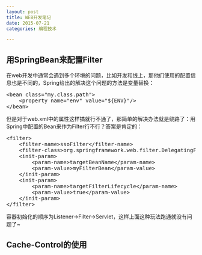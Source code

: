 ```yaml
---
layout: post
title: WEB开发笔记
date: 2015-07-21
categories: 编程技术

---
```


## 用SpringBean来配置Filter

在web开发中通常会遇到多个环境的问题，比如开发和线上，那他们使用的配置信息也是不同的，Spring给出的解决这个问题的方法是变量替换：

<pre class="prettyprint">
&lt;bean class="my.class.path"&gt;
    &lt;property name="env" value="${ENV}"/&gt;
&lt;/bean&gt;
</pre>

但是对于web.xml中的属性这样搞就行不通了，那简单的解决办法就是绕路了：用Spring中配置的Bean来作为Filter行不行？答案是肯定的：

<pre class="prettyprint">
&lt;filter&gt;
    &lt;filter-name&gt;ssoFilter&lt;/filter-name&gt;
    &lt;filter-class&gt;org.springframework.web.filter.DelegatingFilterProxy&lt;/filter-class&gt;
    &lt;init-param&gt;
        &lt;param-name&gt;targetBeanName&lt;/param-name&gt;
        &lt;param-value&gt;myFilterBean&lt;/param-value&gt;
    &lt;/init-param&gt;
    &lt;init-param&gt;
        &lt;param-name&gt;targetFilterLifecycle&lt;/param-name&gt;
        &lt;param-value&gt;true&lt;/param-value&gt;
    &lt;/init-param&gt;
&lt;/filter&gt;
</pre>

容器初始化的顺序为Listener->Filter->Servlet，这样上面这种玩法跑通就没有问题了~

## Cache-Control的使用



